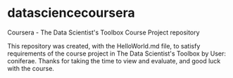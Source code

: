 datasciencecoursera
===================

Coursera - The Data Scientist's Toolbox Course Project repository

This repository was created, with the HelloWorld.md file, to satisfy requirements of the course project in The Data Scientist's Toolbox by User: coniferae. Thanks for taking the time to view and evaluate, and good luck with the course.
